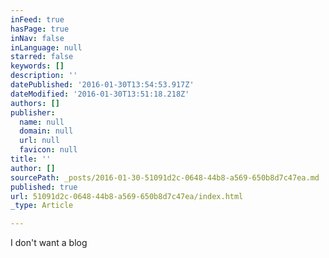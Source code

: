 ```yaml
---
inFeed: true
hasPage: true
inNav: false
inLanguage: null
starred: false
keywords: []
description: ''
datePublished: '2016-01-30T13:54:53.917Z'
dateModified: '2016-01-30T13:51:18.218Z'
authors: []
publisher:
  name: null
  domain: null
  url: null
  favicon: null
title: ''
author: []
sourcePath: _posts/2016-01-30-51091d2c-0648-44b8-a569-650b8d7c47ea.md
published: true
url: 51091d2c-0648-44b8-a569-650b8d7c47ea/index.html
_type: Article

---
```

I don't want a blog